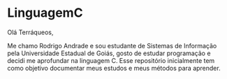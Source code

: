 # LinguagemC
Olá Terráqueos,


Me chamo Rodrigo Andrade e sou estudante de Sistemas de Informação pela 
Universidade Estadual de Goiás, gosto de estudar programação e decidi me aprofundar 
na linguagem C. Esse repositório inicialmente tem como objetivo documentar meus estudos
e meus métodos para aprender. 
